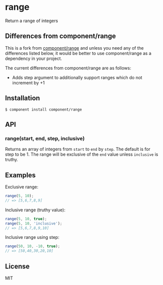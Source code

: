 
# range

  Return a range of integers

## Differences from component/range ##

  This is a fork from [component/range](https://github.com/component/range) and unless you need any of the differences listed below, it would be better to use component/range as a dependency in your project.

  The current differences from component/range are as follows:

  * Adds step argument to additionally support ranges which do not increment by +1

## Installation

    $ component install component/range

## API ##

### range(start, end, step, inclusive) ###
Returns an array of integers from `start` to `end` by `step`. The default is for step to be 1. The range will be exclusive of the `end` value unless `inclusive` is truthy. 

## Examples ##

Exclusive range:

```js
range(5, 10);
// => [5,6,7,8,9]
```

Inclusive range (truthy value):

```js
range(5, 10, true);
range(5, 10, 'inclusive');
// => [5,6,7,8,9,10]
```

Inclusive range using step:

```js
range(50, 10, -10, true);
// => [50,40,30,20,10]
```

## License

  MIT
